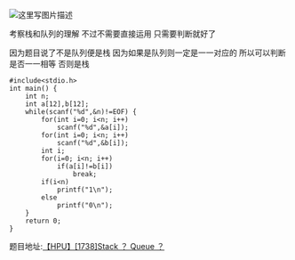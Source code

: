 ![这里写图片描述](http://img.blog.csdn.net/20160324201928659)

考察栈和队列的理解
不过不需要直接运用
只需要判断就好了

因为题目说了不是队列便是栈
因为如果是队列则一定是一一对应的
所以可以判断是否一一相等
否则是栈


```
#include<stdio.h>
int main() {
	int n;
	int a[12],b[12];
	while(scanf("%d",&n)!=EOF) {
		for(int i=0; i<n; i++)
			scanf("%d",&a[i]);
		for(int i=0; i<n; i++)
			scanf("%d",&b[i]);
		int i;
		for(i=0; i<n; i++)
			if(a[i]!=b[i])
				break;
		if(i<n)
			printf("1\n");
		else
			printf("0\n");
	}
	return 0;
}

```

题目地址:[【HPU】[1738]Stack ？ Queue ？](http://122.206.78.33:8080/JudgeOnline/problem.php?id=1738)